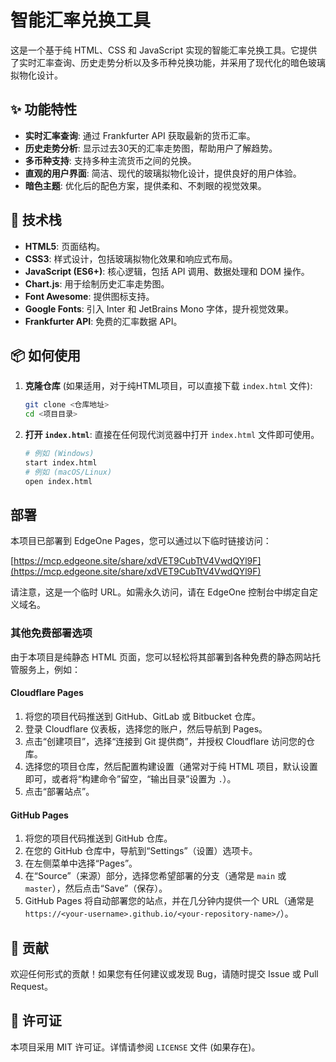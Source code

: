 # 智能汇率兑换工具

这是一个基于纯 HTML、CSS 和 JavaScript 实现的智能汇率兑换工具。它提供了实时汇率查询、历史走势分析以及多币种兑换功能，并采用了现代化的暗色玻璃拟物化设计。

## ✨ 功能特性

- **实时汇率查询**: 通过 Frankfurter API 获取最新的货币汇率。
- **历史走势分析**: 显示过去30天的汇率走势图，帮助用户了解趋势。
- **多币种支持**: 支持多种主流货币之间的兑换。
- **直观的用户界面**: 简洁、现代的玻璃拟物化设计，提供良好的用户体验。
- **暗色主题**: 优化后的配色方案，提供柔和、不刺眼的视觉效果。

## 🚀 技术栈

- **HTML5**: 页面结构。
- **CSS3**: 样式设计，包括玻璃拟物化效果和响应式布局。
- **JavaScript (ES6+)**: 核心逻辑，包括 API 调用、数据处理和 DOM 操作。
- **Chart.js**: 用于绘制历史汇率走势图。
- **Font Awesome**: 提供图标支持。
- **Google Fonts**: 引入 Inter 和 JetBrains Mono 字体，提升视觉效果。
- **Frankfurter API**: 免费的汇率数据 API。

## 📦 如何使用

1. **克隆仓库** (如果适用，对于纯HTML项目，可以直接下载 `index.html` 文件):
   ```bash
   git clone <仓库地址>
   cd <项目目录>
   ```

2. **打开 `index.html`**: 
   直接在任何现代浏览器中打开 `index.html` 文件即可使用。
   ```bash
   # 例如 (Windows)
   start index.html
   # 例如 (macOS/Linux)
   open index.html
   ```

## 部署

本项目已部署到 EdgeOne Pages，您可以通过以下临时链接访问：

[https://mcp.edgeone.site/share/xdVET9CubTtV4VwdQYl9F](https://mcp.edgeone.site/share/xdVET9CubTtV4VwdQYl9F)

请注意，这是一个临时 URL。如需永久访问，请在 EdgeOne 控制台中绑定自定义域名。

### 其他免费部署选项

由于本项目是纯静态 HTML 页面，您可以轻松将其部署到各种免费的静态网站托管服务上，例如：

#### Cloudflare Pages

1. 将您的项目代码推送到 GitHub、GitLab 或 Bitbucket 仓库。
2. 登录 Cloudflare 仪表板，选择您的账户，然后导航到 Pages。
3. 点击“创建项目”，选择“连接到 Git 提供商”，并授权 Cloudflare 访问您的仓库。
4. 选择您的项目仓库，然后配置构建设置（通常对于纯 HTML 项目，默认设置即可，或者将“构建命令”留空，“输出目录”设置为 `.`）。
5. 点击“部署站点”。

#### GitHub Pages

1. 将您的项目代码推送到 GitHub 仓库。
2. 在您的 GitHub 仓库中，导航到“Settings”（设置）选项卡。
3. 在左侧菜单中选择“Pages”。
4. 在“Source”（来源）部分，选择您希望部署的分支（通常是 `main` 或 `master`），然后点击“Save”（保存）。
5. GitHub Pages 将自动部署您的站点，并在几分钟内提供一个 URL（通常是 `https://<your-username>.github.io/<your-repository-name>/`）。

## 🤝 贡献

欢迎任何形式的贡献！如果您有任何建议或发现 Bug，请随时提交 Issue 或 Pull Request。

## 📄 许可证

本项目采用 MIT 许可证。详情请参阅 `LICENSE` 文件 (如果存在)。
